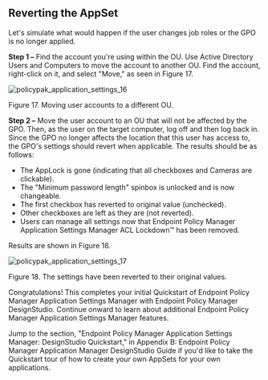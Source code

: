 ## Reverting the AppSet

Let's simulate what would happen if the user changes job roles or the GPO is no longer applied.

**Step 1 –** Find the account you're using within the OU. Use Active Directory Users and Computers
to move the account to another OU. Find the account, right-click on it, and select "Move," as seen
in Figure 17.

![policypak_application_settings_16](/img/product_docs/endpointpolicymanager/applicationsettings/preconfigured/quickstart/endpointpolicymanager_application_settings_16.webp)

Figure 17. Moving user accounts to a different OU.

**Step 2 –** Move the user account to an OU that will not be affected by the GPO. Then, as the user
on the target computer, log off and then log back in. Since the GPO no longer affects the location
that this user has access to, the GPO's settings should revert when applicable. The results should
be as follows:

- The AppLock is gone (indicating that all checkboxes and Cameras are clickable).
- The "Minimum password length" spinbox is unlocked and is now changeable.
- The first checkbox has reverted to original value (unchecked).
- Other checkboxes are left as they are (not reverted).
- Users can manage all settings now that Endpoint Policy Manager Application Settings Manager ACL
  Lockdown™ has been removed.

Results are shown in Figure 18.

![policypak_application_settings_17](/img/product_docs/endpointpolicymanager/applicationsettings/preconfigured/quickstart/endpointpolicymanager_application_settings_17.webp)

Figure 18. The settings have been reverted to their original values.

Congratulations! This completes your initial Quickstart of Endpoint Policy Manager Application
Settings Manager with Endpoint Policy Manager DesignStudio. Continue onward to learn about
additional Endpoint Policy Manager Application Settings Manager features.

Jump to the section, "Endpoint Policy Manager Application Settings Manager: DesignStudio
Quickstart," in Appendix B: Endpoint Policy Manager Application Manager DesignStudio Guide if you'd
like to take the Quickstart tour of how to create your own AppSets for your own applications.
